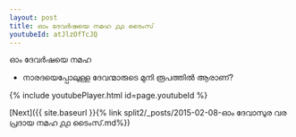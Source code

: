 ```yaml
---
layout: post
title: ഓം ദേവർഷയെ നമഹ ൧൧ ടൈംസ്
youtubeId: atJlzOfTcJQ
---
```

 
 
 ഓം ദേവർഷയെ നമഹ 
 
 -  നാരദയെപ്പോലുള്ള ദേവന്മാരുടെ മുനി രൂപത്തിൽ ആരാണ്? 
 
  
 
  
 
 
 
 
 
 


{% include youtubePlayer.html id=page.youtubeId %}
 
[Next]({{ site.baseurl }}{% link  split2/_posts/2015-02-08-ഓം ദേവാസുര വര പ്രദായ നമഹ ൧൧ ടൈംസ്.md%})
 
